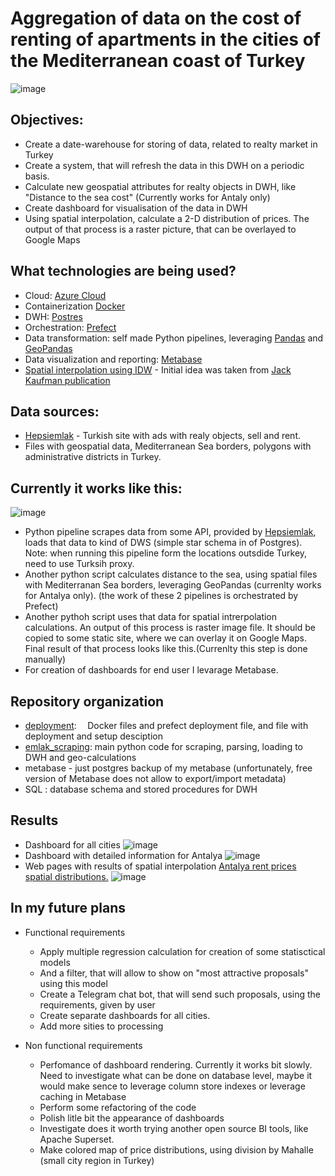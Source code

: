 # Aggregation of data on the cost of renting of apartments in the cities of the Mediterranean coast of Turkey

![image](https://user-images.githubusercontent.com/20965831/229924892-54f33823-1f69-4733-acc7-a632999abfd1.png)


## Objectives:
 - Create a date-warehouse for storing of data, related to realty market in Turkey
 - Create a system, that will refresh the data in this DWH on a periodic basis.
 - Calculate new geospatial attributes for realty objects in DWH, like "Distance to the sea cost" (Currently works for Antaly only)
 - Create dashboard for visualisation of the data in DWH
 - Using spatial interpolation, calculate a 2-D distribution  of prices. The output of that process is a raster picture, that can be overlayed to Google Maps


## What technologies are being used?
- Cloud: [Azure Cloud](https://cloud.google.com)
- Containerization [Docker](https://www.docker.com
)
- DWH: [Postres](https://www.postgresql.org/)
- Orchestration: [Prefect](https://www.prefect.io/)
- Data transformation: self made Python pipelines, leveraging [Pandas](https://pandas.pydata.org/) and [GeoPandas](https://geopandas.org)
- Data visualization and reporting: [Metabase](https://www.metabase.com/)
- [Spatial interpolation using IDW](https://gisgeography.com/inverse-distance-weighting-idw-interpolation/) - Initial idea was taken from [Jack Kaufman publication](https://www.jefftk.com/p/updated-boston-apartment-price-maps)

## Data sources:
- [Hepsiemlak](https://www.hepsiemlak.com/) - Turkish site with ads with realy objects, sell and rent.
- Files with geospatial data, Mediterranean Sea borders, polygons with administrative districts in Turkey.

## Currently it works like this:
![image](https://user-images.githubusercontent.com/20965831/229867093-2f5571a2-49bc-4d36-a0c7-0339d612a0a0.png)

- Python pipeline scrapes data from some API, provided by [Hepsiemlak](https://www.hepsiemlak.com/), loads that data to kind of DWS (simple star schema in of Postgres). Note: when running this pipeline form the locations outsdide Turkey, need to use Turksih proxy.
- Another python script calculates distance to the sea, using spatial files with  Mediterranan Sea borders, leveraging GeoPandas (currenlty works for Antalya only).
(the work of these 2 pipelines is orchestrated by Prefect)
- Another pythoh script uses that data for spatial intrerpolation calculations. An output of this process is raster image file. It should be copied to some static site, where we can overlay it on Google Maps. Final result of that process looks like this.(Currenlty this step is done manually)
 - For creation of dashboards for end user I levarage Metabase.


## Repository organization
-  [deployment](deployment/README.md):
    &ensp;&thinsp; Docker files and prefect deployment file, and file with deployment and setup desciption
 - [emlak_scraping](emlak_scraping/README.md): main python code for scraping, parsing, loading to DWH and geo-calculations
 -  metabase - just postgres backup of my metabase (unfortunately, free version of Metabase does not allow to export/import metadata)
 -  SQL : database schema and stored procedures for DWH

## Results
- Dashboard for all cities
![image](https://user-images.githubusercontent.com/20965831/229874671-cb6bca21-ef77-43cb-b83a-9af48d512043.png)
 &ensp;&thinsp;
- Dashboard with detailed information for Antalya
![image](https://user-images.githubusercontent.com/20965831/229874237-028dc808-3fd5-482b-8272-db36e89a8bf8.png)
 &ensp;&thinsp;
 - Web pages with results of spatial interpolation
 [Antalya rent prices spatial distributions.](https://dmitriik.github.io/RealtyEstimation/Antalya/)
![image](https://user-images.githubusercontent.com/20965831/229874912-acdd7cd4-684b-432f-a618-340ba612b04d.png)

## In my future plans
- Functional requirements
  - Apply multiple regression calculation for creation of some statisctical models
  - And a filter, that will allow to show on "most attractive proposals" using this model
  - Create a Telegram chat bot, that will send such proposals, using the requirements, given by user
  - Create separate dashboards for all cities.
  -  Add more sities to processing

- Non functional requirements
  - Perfomance of dashboard rendering. Currently it works bit slowly. Need to investigate what can be done on database level, maybe it would make sence to leverage column store indexes or leverage caching in Metabase
  - Perform some refactoring of the code
  - Polish litle bit the appearance of dashboards
  - Investigate does it worth trying another open source BI tools, like Apache Superset.
  - Make colored map of price distributions, using division by Mahalle (small city region in Turkey)


    
